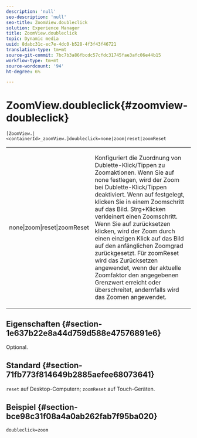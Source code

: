 ```yaml
---
description: 'null'
seo-description: 'null'
seo-title: ZoomView.doubleclick
solution: Experience Manager
title: ZoomView.doubleclick
topic: Dynamic media
uuid: 8dabc31c-ec7e-4dc0-b528-4f3f43f46721
translation-type: tm+mt
source-git-commit: 7bc7b3a86fbcdc57cfdc31745fae3afc06e44b15
workflow-type: tm+mt
source-wordcount: '94'
ht-degree: 6%

---
```



# ZoomView.doubleclick{#zoomview-doubleclick}

`[ZoomView.|<containerId>_zoomView.]doubleclick=none|zoom|reset|zoomReset`

<table id="table_E314540D347D47699C04EB80D20C0721"> 
 <tbody> 
  <tr> 
   <td colname="col1"> <p> <span class="codeph"> none|zoom|reset|zoomReset  </span> </p> </td> 
   <td colname="col2"> <p> Konfiguriert die Zuordnung von Dublette-Klick/Tippen zu Zoomaktionen. Wenn Sie auf <span class="codeph"> none </span> festlegen, wird der Zoom bei Dublette-Klick/Tippen deaktiviert. Wenn auf <span class="codeph"> </span> festgelegt, klicken Sie in einem Zoomschritt auf das Bild. Strg+Klicken verkleinert einen Zoomschritt. Wenn Sie auf <span class="codeph"> zurücksetzen </span> klicken, wird der Zoom durch einen einzigen Klick auf das Bild auf den anfänglichen Zoomgrad zurückgesetzt. Für <span class="codeph"> zoomReset </span> wird das Zurücksetzen angewendet, wenn der aktuelle Zoomfaktor den angegebenen Grenzwert erreicht oder überschreitet, andernfalls wird das Zoomen angewendet. </p> </td> 
  </tr> 
 </tbody> 
</table>

## Eigenschaften {#section-1e637b22e8a44d759d588e47576891e6}

Optional.

## Standard {#section-71fb773f814649b2885aefee68073641}

`reset` auf Desktop-Computern;  `zoomReset` auf Touch-Geräten.

## Beispiel {#section-bce98c31f08a4a0ab262fab7f95ba020}

`doubleclick=zoom`
